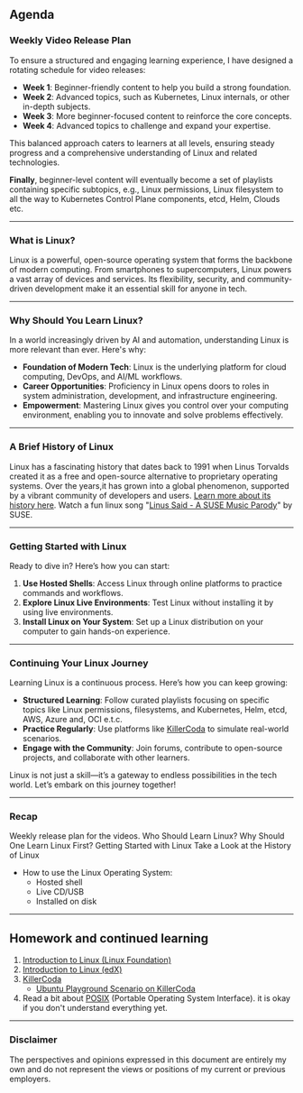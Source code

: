 ## Agenda

### Weekly Video Release Plan
To ensure a structured and engaging learning experience, I have designed a rotating schedule for video releases:
- **Week 1**: Beginner-friendly content to help you build a strong foundation.
- **Week 2**: Advanced topics, such as Kubernetes, Linux internals, or other in-depth subjects.
- **Week 3**: More beginner-focused content to reinforce the core concepts.
- **Week 4**: Advanced topics to challenge and expand your expertise.

This balanced approach caters to learners at all levels, ensuring steady progress and a comprehensive understanding of Linux and related technologies.

**Finally**, beginner-level content will eventually become a set of playlists containing specific subtopics, e.g., Linux permissions, Linux filesystem to all the way to Kubernetes Control Plane components, etcd, Helm, Clouds etc.

---

### What is Linux?

Linux is a powerful, open-source operating system that forms the backbone of modern computing. From smartphones to supercomputers, Linux powers a vast array of devices and services. Its flexibility, security, and community-driven development make it an essential skill for anyone in tech.

---
### Why Should You Learn Linux?
In a world increasingly driven by AI and automation, understanding Linux is more relevant than ever. Here's why:
- **Foundation of Modern Tech**: Linux is the underlying platform for cloud computing, DevOps, and AI/ML workflows.
- **Career Opportunities**: Proficiency in Linux opens doors to roles in system administration, development, and infrastructure engineering.
- **Empowerment**: Mastering Linux gives you control over your computing environment, enabling you to innovate and solve problems effectively.
---

### A Brief History of Linux

Linux has a fascinating history that dates back to 1991 when Linus Torvalds created it as a free and open-source alternative to proprietary operating systems. Over the years,it has grown into a global phenomenon, supported by a vibrant community of developers and users. [Learn more about its history here](https://en.wikipedia.org/wiki/History_of_Linux). Watch a fun linux song "[Linus Said - A SUSE Music Parody](https://www.youtube.com/watch?v=oHNKTlz1lps)" by SUSE.

---
### Getting Started with Linux
Ready to dive in? Here’s how you can start:
1. **Use Hosted Shells**: Access Linux through online platforms to practice commands and workflows.
2. **Explore Linux Live Environments**: Test Linux without installing it by using live environments.
3. **Install Linux on Your System**: Set up a Linux distribution on your computer to gain hands-on experience.
---
### Continuing Your Linux Journey
Learning Linux is a continuous process. Here’s how you can keep growing:
- **Structured Learning**: Follow curated playlists focusing on specific topics like Linux permissions, filesystems, and Kubernetes, Helm, etcd, AWS, Azure and, OCI e.t.c.
- **Practice Regularly**: Use platforms like [KillerCoda](https://killercoda.com/) to simulate real-world scenarios.
- **Engage with the Community**: Join forums, contribute to open-source projects, and collaborate with other learners.

Linux is not just a skill—it’s a gateway to endless possibilities in the tech world. Let’s embark on this journey together!

---
### Recap

Weekly release plan for the videos.
Who Should Learn Linux?
Why Should One Learn Linux First?
Getting Started with Linux
Take a Look at the History of Linux
- How to use the Linux Operating System:
    - Hosted shell
    - Live CD/USB
    - Installed on disk  


---

## Homework and continued learning

1. [Introduction to Linux (Linux Foundation)](https://training.linuxfoundation.org/training/introduction-to-linux/)
2. [Introduction to Linux (edX)](https://www.edx.org/learn/linux/the-linux-foundation-introduction-to-linux)
3. [KillerCoda](https://killercoda.com/)
     - [Ubuntu Playground Scenario on KillerCoda](https://killercoda.com/playgrounds/scenario/ubuntu)
4. Read a bit about [POSIX](https://www.quobyte.com/storage-explained/posix-filesystem/) (Portable Operating System Interface). it is okay if you don't understand everything yet.
---
### Disclaimer
The perspectives and opinions expressed in this document are entirely my own and do not represent the views or positions of my current or previous employers.